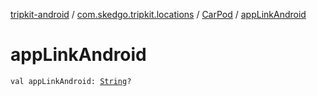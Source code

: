 [tripkit-android](../../index.md) / [com.skedgo.tripkit.locations](../index.md) / [CarPod](index.md) / [appLinkAndroid](./app-link-android.md)

# appLinkAndroid

`val appLinkAndroid: `[`String`](https://kotlinlang.org/api/latest/jvm/stdlib/kotlin/-string/index.html)`?`